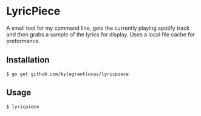 # LyricPiece

A small tool for my command line, gets the currently playing spotify track and then grabs a sample of the lyrics for display. Uses a local file cache for preformance.

## Installation

`$ go get github.com/kylegrantlucas/lyricpiece`

## Usage

`$ lyricpiece`